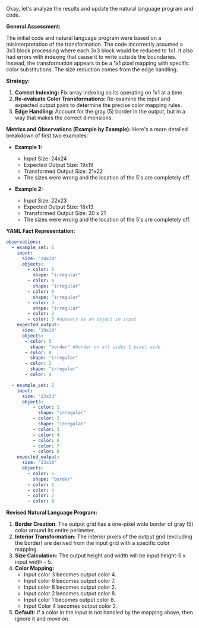 Okay, let's analyze the results and update the natural language program and code.

**General Assessment:**

The initial code and natural language program were based on a misinterpretation of the transformation. The code incorrectly assumed a 3x3 block processing where each 3x3 block would be reduced to 1x1. It also had errors with indexing that cause it to write outside the boundaries. Instead, the transformation appears to be a 1x1 pixel mapping with specific color substitutions. The size reduction comes from the edge handling.

**Strategy:**

1.  **Correct Indexing:** Fix array indexing so its operating on 1x1 at a time.
2.  **Re-evaluate Color Transformations:** Re-examine the input and expected output pairs to determine the precise color mapping rules.
3.  **Edge Handling:** Account for the gray (5) border in the output, but in a way that makes the correct dimensions.

**Metrics and Observations (Example by Example):**
Here's a more detailed breakdown of first two examples:

*   **Example 1:**
    *   Input Size: 24x24
    *   Expected Output Size: 19x19
    *   Transformed Output Size: 21x22
    *   The sizes were wrong and the location of the 5's are completely off.

*   **Example 2:**
    *   Input Size: 22x23
    *   Expected Output Size: 18x13
    *   Transformed Output Size: 20 x 21
    *  The sizes were wrong and the location of the 5's are completely off.

**YAML Fact Representation:**


```yaml
observations:
  - example_set: 1
    input:
      size: "24x24"
      objects:
        - color: 1
          shape: "irregular"
        - color: 4
          shape: "irregular"
        - color: 8
          shape: "irregular"
        - color: 3
          shape: "irregular"
        - color: 2
        - color: 5 #appears as an object in input
    expected_output:
      size: "19x19"
      objects:
       - color: 5
         shape: "border" #border on all sides 1 pixel wide
       - color: 8
         shape: "irregular"
       - color: 2
         shape: "irregular"
       - color: 4

  - example_set: 2
    input:
      size: "22x23"
      objects:
          - color: 1
            shape: "irregular"
          - color: 2
            shape: "irregular"
          - color: 3
          - color: 4
          - color: 6
          - color: 7
          - color: 8
    expected_output:
      size: "13x18"
      objects:
        - color: 5
          shape: "border"
        - color: 1
        - color: 4
        - color: 7
        - color: 8
```


**Revised Natural Language Program:**

1.  **Border Creation**: The output grid has a one-pixel wide border of gray (5) color around its entire perimeter.
2. **Interior Transformation:** The interior pixels of the output grid (excluding the border) are derived from the input grid with a specific color mapping.
3. **Size Calculation:** The output height and width will be input height-5 x input width - 5.
4. **Color Mapping:**
    *   Input color 3 becomes output color 4.
    *   Input color 6 becomes output color 7.
    *   Input color 8 becomes output color 2.
    *   Input color 2 becomes output color 8.
    *   Input color 1 becomes output color 8.
    *  Input Color 4 becomes output color 2.
5. **Default:** If a color in the input is not handled by the mapping above, then ignore it and move on.

